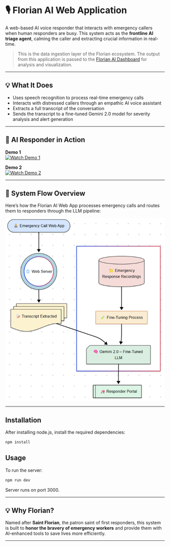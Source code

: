 # 🎙️ Florian AI Web Application

A web-based AI voice responder that interacts with emergency callers when human responders are busy. This system acts as the **frontline AI triage agent**, calming the caller and extracting crucial information in real-time.

> This is the data ingestion layer of the Florian ecosystem. The output from this application is passed to the [Florian AI Dashboard](https://github.com/Deepakv1210/florian-ai-dashboard) for analysis and visualization.

---

## 💡 What It Does

- Uses speech recognition to process real-time emergency calls
- Interacts with distressed callers through an empathic AI voice assistant
- Extracts a full transcript of the conversation
- Sends the transcript to a fine-tuned Gemini 2.0 model for severity analysis and alert generation

---

## 🎥 AI Responder in Action  

**Demo 1**  
[![Watch Demo 1](https://img.youtube.com/vi/VM2yeWjZWgg/hqdefault.jpg)](https://youtu.be/VM2yeWjZWgg)

**Demo 2**  
[![Watch Demo 2](https://img.youtube.com/vi/damIPy4Vvt8/hqdefault.jpg)](https://youtu.be/damIPy4Vvt8)

---

## 🧭 System Flow Overview

Here’s how the Florian AI Web App processes emergency calls and routes them to responders through the LLM pipeline:

![Florian AI Web App Flowchart](./assets/florian_flowchart.png)

---

## Installation

After installing node.js, install the required dependencies:

```bash
npm install
```

## Usage

To run the server:

```bash
npm run dev
```

Server runs on port 3000.

---

## 💡 Why Florian?

Named after **Saint Florian**, the patron saint of first responders, this system is built to **honor the bravery of emergency workers** and provide them with AI-enhanced tools to save lives more efficiently.

---

